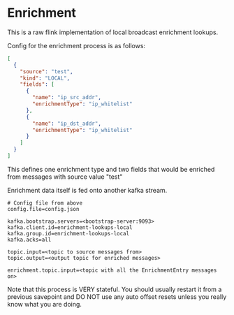 # Enrichment

This is a raw flink implementation of local broadcast enrichment lookups.

Config for the enrichment process is as follows: 
```json
[
  {
    "source": "test",
    "kind": "LOCAL",
    "fields": [
      {
        "name": "ip_src_addr",
        "enrichmentType": "ip_whitelist"
      },
      {
        "name": "ip_dst_addr",
        "enrichmentType": "ip_whitelist"
      }
    ]
  }
]
```

This defines one enrichment type and two fields that would be enriched from messages with source value "test"

Enrichment data itself is fed onto another kafka stream. 

```
# Config file from above
config.file=config.json

kafka.bootstrap.servers=<bootstrap-server:9093>
kafka.client.id=enrichment-lookups-local
kafka.group.id=enrichment-lookups-local
kafka.acks=all

topic.input=<topic to source messages from>
topic.output=<output topic for enriched messages>

enrichment.topic.input=<topic with all the EnrichmentEntry messages on>

```

Note that this process is VERY stateful. You should usually restart it from a previous savepoint and DO NOT use any auto offset resets unless you really know what you are doing.

